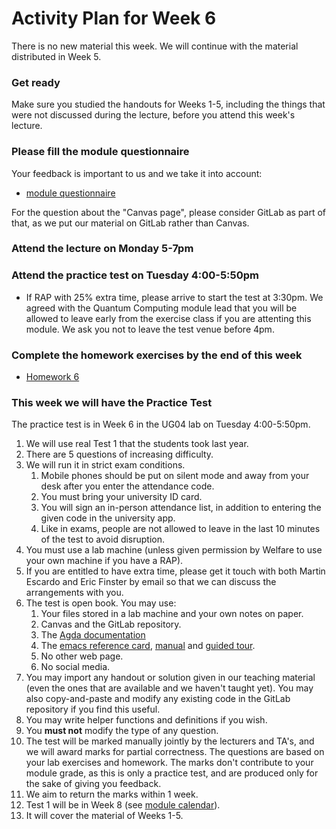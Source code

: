 # Activity Plan for Week 6

There is no new material this week. We will continue with the material distributed in Week 5.

### Get ready

Make sure you studied the handouts for Weeks 1-5, including the things that were not discussed during the lecture, before you attend this week's lecture.

### Please fill the module questionnaire

Your feedback is important to us and we take it into account:

 * [module questionnaire](https://forms.office.com/e/kQrnVAxzRq)

For the question about the "Canvas page", please consider GitLab as part of that, as we put our material on GitLab rather than Canvas.

### Attend the lecture on Monday 5-7pm

### Attend the practice test on Tuesday 4:00-5:50pm

 * If RAP with 25% extra time, please arrive to start the test at 3:30pm. We agreed with the Quantum Computing module lead that you will be allowed to leave early from the exercise class if you are attenting this module. We ask you not to leave the test venue before 4pm.

### Complete the homework exercises by the end of this week

 * [Homework 6](/files/LectureNotes/files/homework6.lagda.md)

### This week we will have the Practice Test

The practice test is in Week 6 in the UG04 lab on Tuesday 4:00-5:50pm.

  1. We will use real Test 1 that the students took last year.
  1. There are 5 questions of increasing difficulty.
  1. We will run it in strict exam conditions.
     1. Mobile phones should be put on silent mode and away from your desk after you enter the attendance code.
     1. You must bring your university ID card.
     1. You will sign an in-person attendance list, in addition to entering the given code in the university app.
     1. Like in exams, people are not allowed to leave in the last 10 minutes of the test to avoid disruption.
  1. You must use a lab machine (unless given permission by Welfare to use your own machine if you have a RAP).
  1. If you are entitled to have extra time, please get it touch with both Martin Escardo and Eric Finster by email so that we can discuss the arrangements with you.
  1. The test is open book. You may use:
     1. Your files stored in a lab machine and your own notes on paper.
     1. Canvas and the GitLab repository.
     1. The [Agda documentation](https://agda.readthedocs.io/en/latest/)
     1. The [emacs reference card](https://www.gnu.org/software/emacs/refcards/pdf/refcard.pdf), [manual](https://www.gnu.org/software/emacs/manual/html_node/emacs/index.html) and [guided tour](https://www.gnu.org/software/emacs/tour/index.html).
     1. No other web page.
     1. No social media.
  1. You may import any handout or solution given in our teaching material (even the ones that are available and we haven't taught yet). You may also copy-and-paste and modify any existing code in the GitLab repository if you find this useful.
  1. You may write helper functions and definitions if you wish.
  1. You **must not** modify the type of any question.
  1. The test will be marked manually jointly by the lecturers and TA's, and we will award marks for partial correctness. The questions are based on your lab exercises and homework. The marks don't contribute to your module grade, as this is only a practice test, and are produced only for the sake of giving you feedback.
  1. We aim to return the marks within 1 week.
  1. Test 1 will be in Week 8 (see [module calendar](files/Resources/calendar.md)).
  1. It will cover the material of Weeks 1-5.
